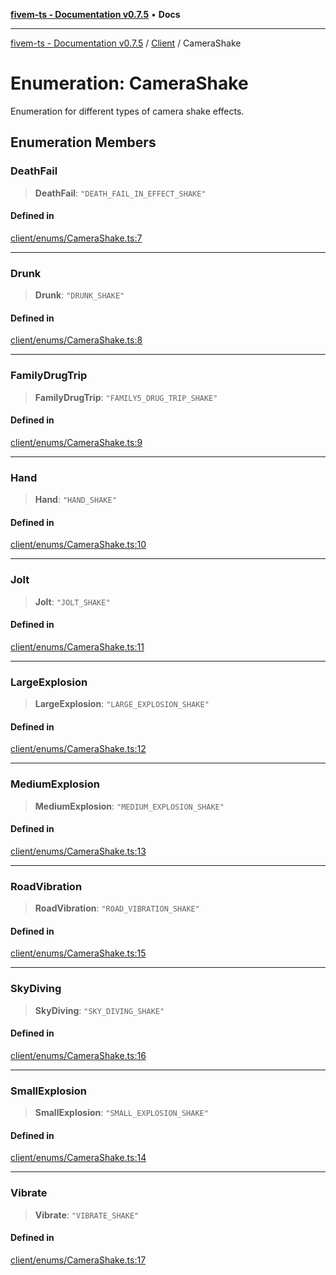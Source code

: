 [**fivem-ts - Documentation v0.7.5**](../../../README.md) • **Docs**

***

[fivem-ts - Documentation v0.7.5](../../../README.md) / [Client](../README.md) / CameraShake

# Enumeration: CameraShake

Enumeration for different types of camera shake effects.

## Enumeration Members

### DeathFail

> **DeathFail**: `"DEATH_FAIL_IN_EFFECT_SHAKE"`

#### Defined in

[client/enums/CameraShake.ts:7](https://github.com/Purpose-Dev/fivem-ts/blob/main/src/client/enums/CameraShake.ts#L7)

***

### Drunk

> **Drunk**: `"DRUNK_SHAKE"`

#### Defined in

[client/enums/CameraShake.ts:8](https://github.com/Purpose-Dev/fivem-ts/blob/main/src/client/enums/CameraShake.ts#L8)

***

### FamilyDrugTrip

> **FamilyDrugTrip**: `"FAMILY5_DRUG_TRIP_SHAKE"`

#### Defined in

[client/enums/CameraShake.ts:9](https://github.com/Purpose-Dev/fivem-ts/blob/main/src/client/enums/CameraShake.ts#L9)

***

### Hand

> **Hand**: `"HAND_SHAKE"`

#### Defined in

[client/enums/CameraShake.ts:10](https://github.com/Purpose-Dev/fivem-ts/blob/main/src/client/enums/CameraShake.ts#L10)

***

### Jolt

> **Jolt**: `"JOLT_SHAKE"`

#### Defined in

[client/enums/CameraShake.ts:11](https://github.com/Purpose-Dev/fivem-ts/blob/main/src/client/enums/CameraShake.ts#L11)

***

### LargeExplosion

> **LargeExplosion**: `"LARGE_EXPLOSION_SHAKE"`

#### Defined in

[client/enums/CameraShake.ts:12](https://github.com/Purpose-Dev/fivem-ts/blob/main/src/client/enums/CameraShake.ts#L12)

***

### MediumExplosion

> **MediumExplosion**: `"MEDIUM_EXPLOSION_SHAKE"`

#### Defined in

[client/enums/CameraShake.ts:13](https://github.com/Purpose-Dev/fivem-ts/blob/main/src/client/enums/CameraShake.ts#L13)

***

### RoadVibration

> **RoadVibration**: `"ROAD_VIBRATION_SHAKE"`

#### Defined in

[client/enums/CameraShake.ts:15](https://github.com/Purpose-Dev/fivem-ts/blob/main/src/client/enums/CameraShake.ts#L15)

***

### SkyDiving

> **SkyDiving**: `"SKY_DIVING_SHAKE"`

#### Defined in

[client/enums/CameraShake.ts:16](https://github.com/Purpose-Dev/fivem-ts/blob/main/src/client/enums/CameraShake.ts#L16)

***

### SmallExplosion

> **SmallExplosion**: `"SMALL_EXPLOSION_SHAKE"`

#### Defined in

[client/enums/CameraShake.ts:14](https://github.com/Purpose-Dev/fivem-ts/blob/main/src/client/enums/CameraShake.ts#L14)

***

### Vibrate

> **Vibrate**: `"VIBRATE_SHAKE"`

#### Defined in

[client/enums/CameraShake.ts:17](https://github.com/Purpose-Dev/fivem-ts/blob/main/src/client/enums/CameraShake.ts#L17)
